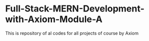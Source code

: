 # Full-Stack-MERN-Development-with-Axiom-Module-A
This is repository of al codes for all projects of course by Axiom
